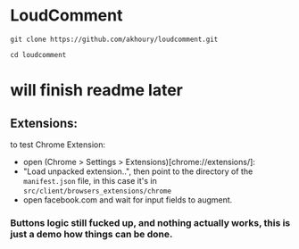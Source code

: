LoudComment
====

```
git clone https://github.com/akhoury/loudcomment.git

cd loudcomment

```


# will finish readme later

Extensions:
---

to test Chrome Extension:

* open (Chrome > Settings > Extensions)[chrome://extensions/]:
* "Load unpacked extension..", then point to the directory of the ```manifest.json``` file, in this case it's in ```src/client/browsers_extensions/chrome```
* open facebook.com and wait for input fields to augment.

### Buttons logic still fucked up, and nothing actually works, this is just a demo how things can be done.

